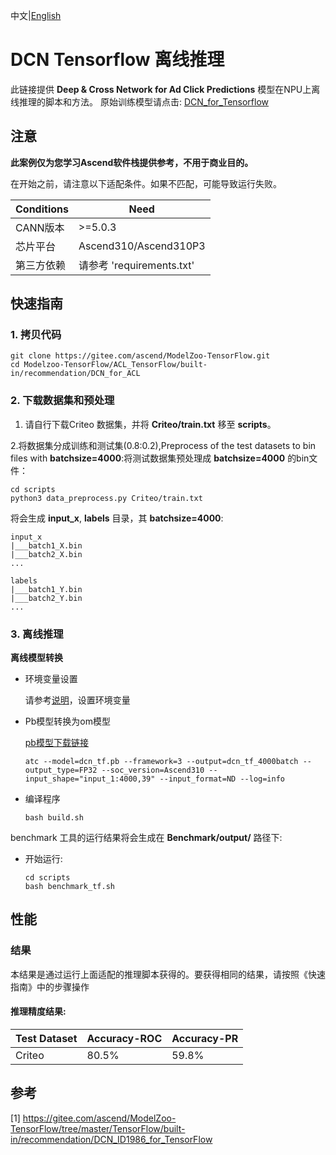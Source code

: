 中文|[English](README_EN.md)

# DCN Tensorflow 离线推理

此链接提供 **Deep & Cross Network for Ad Click Predictions** 模型在NPU上离线推理的脚本和方法。 原始训练模型请点击: [DCN_for_Tensorflow](https://gitee.com/ascend/ModelZoo-TensorFlow/tree/master/TensorFlow/built-in/recommendation/DCN_ID1986_for_TensorFlow)

## 注意
**此案例仅为您学习Ascend软件栈提供参考，不用于商业目的。**

在开始之前，请注意以下适配条件。如果不匹配，可能导致运行失败。

| Conditions | Need |
| --- | --- |
| CANN版本 | >=5.0.3 |
| 芯片平台| Ascend310/Ascend310P3 |
| 第三方依赖| 请参考 'requirements.txt' |

## 快速指南

### 1. 拷贝代码

```shell
git clone https://gitee.com/ascend/ModelZoo-TensorFlow.git
cd Modelzoo-TensorFlow/ACL_TensorFlow/built-in/recommendation/DCN_for_ACL
```

### 2. 下载数据集和预处理

1. 请自行下载Criteo 数据集，并将 **Criteo/train.txt** 移至 **scripts**。

2.将数据集分成训练和测试集(0.8:0.2),Preprocess of the test datasets to bin files with **batchsize=4000**:将测试数据集预处理成 **batchsize=4000** 的bin文件：
```
cd scripts
python3 data_preprocess.py Criteo/train.txt
```
将会生成 **input_x**, **labels** 目录，其 **batchsize=4000**:
```
input_x
|___batch1_X.bin
|___batch2_X.bin
...

labels
|___batch1_Y.bin
|___batch2_Y.bin
...
```

### 3. 离线推理

**离线模型转换**

- 环境变量设置

  请参考[说明](https://gitee.com/ascend/ModelZoo-TensorFlow/wikis/02.%E7%A6%BB%E7%BA%BF%E6%8E%A8%E7%90%86%E6%A1%88%E4%BE%8B/Ascend%E5%B9%B3%E5%8F%B0%E6%8E%A8%E7%90%86%E7%8E%AF%E5%A2%83%E5%8F%98%E9%87%8F%E8%AE%BE%E7%BD%AE?sort_id=6458719)，设置环境变量


- Pb模型转换为om模型

  [pb模型下载链接](https://obs-9be7.obs.cn-east-2.myhuaweicloud.com/003_Atc_Models/modelzoo/Official/recommendation/DCN_for_ACL.zip)

  ```
  atc --model=dcn_tf.pb --framework=3 --output=dcn_tf_4000batch --output_type=FP32 --soc_version=Ascend310 --input_shape="input_1:4000,39" --input_format=ND --log=info
  ```

- 编译程序

  ```
  bash build.sh
  ```
 benchmark 工具的运行结果将会生成在 **Benchmark/output/**  路径下: 

- 开始运行:

  ```
  cd scripts
  bash benchmark_tf.sh
  ```



## 性能

### 结果

本结果是通过运行上面适配的推理脚本获得的。要获得相同的结果，请按照《快速指南》中的步骤操作

#### 推理精度结果:

| Test Dataset | Accuracy-ROC |Accuracy-PR |
|--------------|-------------------|---------|
|  Criteo        | 80.5%             | 59.8% |

## 参考
[1] https://gitee.com/ascend/ModelZoo-TensorFlow/tree/master/TensorFlow/built-in/recommendation/DCN_ID1986_for_TensorFlow
